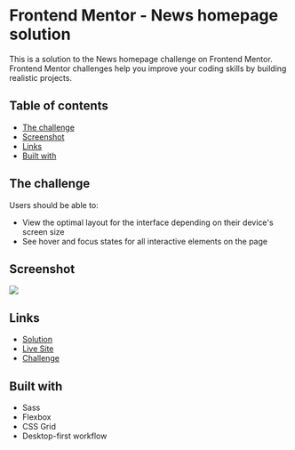 # Frontend Mentor - News homepage solution

This is a solution to the News homepage challenge on Frontend Mentor. Frontend Mentor challenges help you improve your coding skills by building realistic projects. 

## Table of contents

- [The challenge](#the-challenge)
- [Screenshot](#screenshot)
- [Links](#links)
- [Built with](#built-with)

## The challenge

Users should be able to:

- View the optimal layout for the interface depending on their device's screen size
- See hover and focus states for all interactive elements on the page

## Screenshot

![](./screenshot.jpg)

## Links

- [Solution](#)
- [Live Site](https://johnrds.github.io/news-homepage/)
- [Challenge](https://www.frontendmentor.io/challenges/news-homepage-H6SWTa1MFl)

## Built with

- Sass
- Flexbox
- CSS Grid
- Desktop-first workflow


